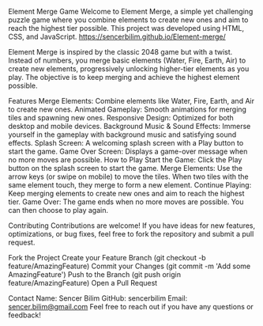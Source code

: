 Element Merge Game
Welcome to Element Merge, a simple yet challenging puzzle game where you combine elements to create new ones and aim to reach the highest tier possible. This project was developed using HTML, CSS, and JavaScript.
https://sencerbilim.github.io/Element-merge/



Element Merge is inspired by the classic 2048 game but with a twist. Instead of numbers, you merge basic elements (Water, Fire, Earth, Air) to create new elements, progressively unlocking higher-tier elements as you play. The objective is to keep merging and achieve the highest element possible.

Features
Merge Elements: Combine elements like Water, Fire, Earth, and Air to create new ones.
Animated Gameplay: Smooth animations for merging tiles and spawning new ones.
Responsive Design: Optimized for both desktop and mobile devices.
Background Music & Sound Effects: Immerse yourself in the gameplay with background music and satisfying sound effects.
Splash Screen: A welcoming splash screen with a Play button to start the game.
Game Over Screen: Displays a game-over message when no more moves are possible.
How to Play
Start the Game: Click the Play button on the splash screen to start the game.
Merge Elements: Use the arrow keys (or swipe on mobile) to move the tiles. When two tiles with the same element touch, they merge to form a new element.
Continue Playing: Keep merging elements to create new ones and aim to reach the highest tier.
Game Over: The game ends when no more moves are possible. You can then choose to play again.


Contributing
Contributions are welcome! If you have ideas for new features, optimizations, or bug fixes, feel free to fork the repository and submit a pull request.

Fork the Project
Create your Feature Branch (git checkout -b feature/AmazingFeature)
Commit your Changes (git commit -m 'Add some AmazingFeature')
Push to the Branch (git push origin feature/AmazingFeature)
Open a Pull Request

Contact
Name: Sencer Bilim
GitHub: sencerbilim
Email: sencer.bilim@gmail.com
Feel free to reach out if you have any questions or feedback!
